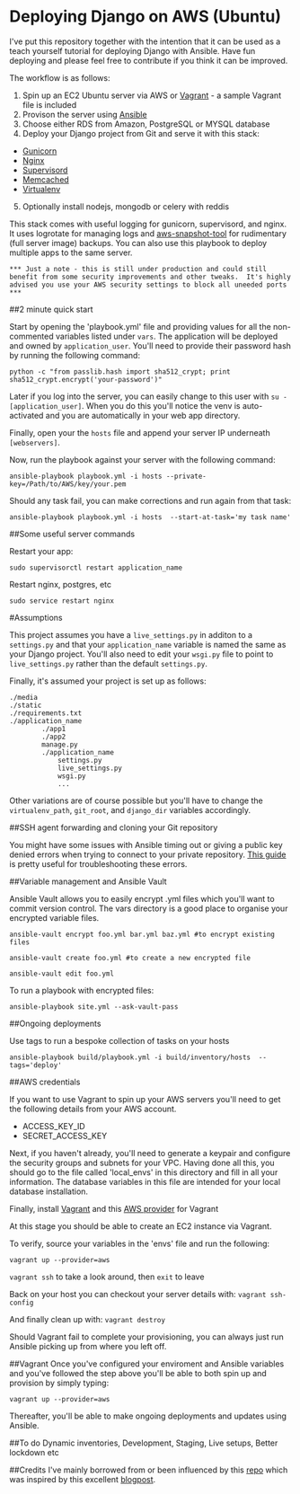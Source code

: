 Deploying Django on AWS (Ubuntu)
======

I've put this repository together with the intention that it can be used as a teach yourself tutorial for deploying Django with Ansible.  Have fun deploying and please feel free to contribute if you think it can be improved.

The workflow is as follows:

1. Spin up an EC2 Ubuntu server via AWS or [Vagrant](http://www.vagrantup.com/) - a sample Vagrant file is included
2. Provison the server using [Ansible](http://www.ansible.com/home)
3. Choose either RDS from Amazon, PostgreSQL or MYSQL database
4. Deploy your Django project from Git and serve it with this stack:
  * [Gunicorn](http://gunicorn.org/)
  * [Nginx](http://nginx.org/)
  * [Supervisord](http://supervisord.org/)
  * [Memcached](http://memcached.org/)
  * [Virtualenv](http://virtualenv.readthedocs.org/en/latest/)
5. Optionally install nodejs, mongodb or celery with reddis

This stack comes with useful logging for gunicorn, supervisord, and nginx.  It uses logrotate for managing logs and [aws-snapshot-tool](https://github.com/evannuil/aws-snapshot-tool) for rudimentary (full server image) backups.  You can also use this playbook to deploy multiple apps to the same server.

`*** Just a note - this is still under production and could still benefit from some security improvements and other tweaks.  It's highly advised you use your AWS security settings to block all uneeded ports ***`


##2 minute quick start 

Start by opening the 'playbook.yml' file and providing values for all the non-commented variables listed under `vars`.  The application will be deployed and owned by `application_user`.  You'll need to provide their password hash by running the following command:

`python -c "from passlib.hash import sha512_crypt; print sha512_crypt.encrypt('your-password')"`

Later if you log into the server, you can easily change to this user with `su - [application_user]`.  When you do this you'll notice the venv is auto-activated and you are automatically in your web app directory.

Finally, open your the `hosts` file and append your server IP underneath `[webservers]`.

Now, run the playbook against your server with the following command:

`ansible-playbook playbook.yml -i hosts --private-key=/Path/to/AWS/key/your.pem`

Should any task fail, you can make corrections and run again from that task:

`ansible-playbook playbook.yml -i hosts  --start-at-task='my task name'`


##Some useful server commands

Restart your app:

`sudo supervisorctl restart application_name`

Restart nginx, postgres, etc

`sudo service restart nginx`


#Assumptions

This project assumes you have a `live_settings.py` in additon to a `settings.py` and that your `application_name` variable is named the same as your Django project.  You'll also need to edit your `wsgi.py` file to point to `live_settings.py` rather than the default `settings.py`.

Finally, it's assumed your project is set up as follows:

```
./media
./static
./requirements.txt
./application_name
		./app1
		./app2
		manage.py
		./application_name
			settings.py
			live_settings.py		
			wsgi.py
			...
```

Other variations are of course possible but you'll have to change the `virtualenv_path`, `git_root`, and `django_dir` variables accordingly.


##SSH agent forwarding and cloning your Git repository

You might have some issues with Ansible timing out or giving a public key denied errors when trying to connect to your private repository.  [This guide](https://help.github.com/articles/using-ssh-agent-forwarding) is pretty useful for troubleshooting these errors.


##Variable management and Ansible Vault

Ansible Vault allows you to easily encrypt .yml files which you'll want to commit version control.  The vars directory is a good place to organise your encrypted variable files.

`ansible-vault encrypt foo.yml bar.yml baz.yml #to encrypt existing files`

`ansible-vault create foo.yml #to create a new encrypted file`

`ansible-vault edit foo.yml`

To run a playbook with encrypted files:

`ansible-playbook site.yml --ask-vault-pass`


##Ongoing deployments

Use tags to run a bespoke collection of tasks on your hosts

`ansible-playbook build/playbook.yml -i build/inventory/hosts  --tags='deploy'`


##AWS credentials

If you want to use Vagrant to spin up your AWS servers you'll need to get the following details from your AWS account.

  * ACCESS_KEY_ID
  * SECRET_ACCESS_KEY

Next, if you haven't already, you'll need to generate a keypair and configure the security groups and subnets for your VPC.  Having done all this, you should go to the file called 'local_envs' in this directory and fill in all your information.  The database variables in this file are intended for your local database installation.

Finally, install [Vagrant](https://docs.vagrantup.com/v2/installation/) and this [AWS provider](https://github.com/mitchellh/vagrant-aws) for Vagrant

At this stage you should be able to create an EC2 instance via Vagrant.

To verify, source your variables in the 'envs' file and run the following:

`vagrant up --provider=aws`
    
`vagrant ssh` to take a look around, then `exit` to leave

Back on your host you can checkout your server details with:
    `vagrant ssh-config`

And finally clean up with:
    `vagrant destroy`

Should Vagrant fail to complete your provisioning, you can always just run Ansible picking up from where you left off.  


##Vagrant
Once you've configured your enviroment and Ansible variables and you've followed the step above you'll be able to both spin up and provision by simply typing:

`vagrant up --provider=aws`

Thereafter, you'll be able to make ongoing deployments and updates using Ansible.


##To do
Dynamic inventories, Development, Staging, Live setups, Better lockdown etc 


##Credits
I've mainly borrowed from or been influenced by this [repo](https://github.com/jcalazan/ansible-django-stack) which was inspired by this excellent [blogpost](http://michal.karzynski.pl/blog/2013/06/09/django-nginx-gunicorn-virtualenv-supervisor/).